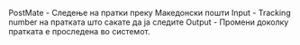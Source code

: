 PostMate - Следење на пратки преку Македонски пошти
          Input - Tracking number на пратката што сакате да ја следите
          Оutput - Промени доколку пратката е проследена во системот.
